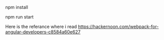 npm install

npm run start

Here is the referance where i read
https://hackernoon.com/webpack-for-angular-developers-c8584a60e627